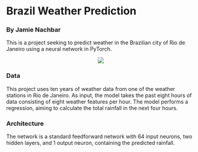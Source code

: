 # Brazil Weather Prediction
### By Jamie Nachbar
This is a project seeking to predict weather in the Brazilian city of Rio de Janeiro using a neural network in PyTorch.
<div style="text-align:center"><img src="https://blog.rentcars.com/wp-content/uploads/2019/10/things-to-do-rio-de-janeiro-1.jpg"></a></div>

### Data
This project uses ten years of weather data from one of the weather stations in Rio de Janeiro. As input, the model takes the past eight hours of data consisting of eight weather features per hour. The model performs a regression, aiming to calculate the total rainfall in the next four hours.

### Architecture
The network is a standard feedforward network with 64 input neurons, two hidden layers, and 1 output neuron, containing the predicted rainfall.
